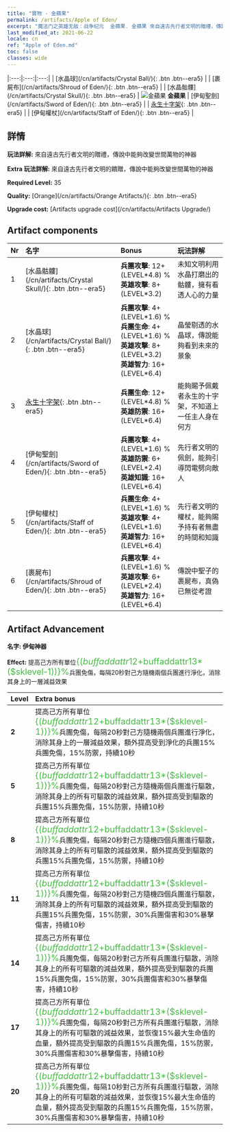```yaml
---
title: "寶物 - 金蘋果"
permalink: /artifacts/Apple of Eden/
excerpt: "魔法门之英雄无敌：战争纪元  金蘋果. 金蘋果 來自遠古先行者文明的贈禮，傳說中能夠改變世間萬物的神器"
last_modified_at: 2021-06-22
locale: cn
ref: "Apple of Eden.md"
toc: false
classes: wide
---
```


  |:---:|:---:|:---:| 
  |  [水晶球](/cn/artifacts/Crystal Ball/){: .btn .btn--era5} |   |  [裹屍布](/cn/artifacts/Shroud of Eden/){: .btn .btn--era5} | 
  |  [水晶骷髏](/cn/artifacts/Crystal Skull/){: .btn .btn--era5} | ![金蘋果](/images/t/icon_artifact_49.png) **金蘋果** |  [伊甸聖劍](/cn/artifacts/Sword of Eden/){: .btn .btn--era5} | 
  |  [永生十字架](/cn/artifacts/Ankh/){: .btn .btn--era5} |   |  [伊甸權杖](/cn/artifacts/Staff of Eden/){: .btn .btn--era5} | 


## 詳情

 **玩法詳解:** 來自遠古先行者文明的贈禮，傳說中能夠改變世間萬物的神器

 **Extra 玩法詳解:** 來自遠古先行者文明的饋贈，傳說中能夠改變世間萬物的神器

 **Required Level:** 35

 **Quality:** [Orange](/cn/artifacts/Orange Artifacts/){: .btn .btn--era5}

 **Upgrade cost:** [Artifacts upgrade cost](/cn/artifacts/Artifacts Upgrade/)



## Artifact components

  | Nr |    名字    |   Bonus | 玩法詳解 | 
  |:---|:-----------|:--------|:------------| 
  | 1 | [水晶骷髏](/cn/artifacts/Crystal Skull/){: .btn .btn--era5} | **兵團攻擊**: 12+(LEVEL\*4.8) %<br/>**英雄攻擊**: 8+(LEVEL\*3.2) | 未知文明利用水晶打磨出的骷髏，擁有看透人心的力量 | 
  | 2 | [水晶球](/cn/artifacts/Crystal Ball/){: .btn .btn--era5} | **兵團攻擊**: 4+(LEVEL\*1.6) %<br/>**兵團生命**: 4+(LEVEL\*1.6) %<br/>**英雄攻擊**: 8+(LEVEL\*3.2)<br/>**英雄智力**: 16+(LEVEL\*6.4) | 晶瑩剔透的水晶球，傳說能夠看到未來的景象 | 
  | 3 | [永生十字架](/cn/artifacts/Ankh/){: .btn .btn--era5} | **兵團生命**: 12+(LEVEL\*4.8) %<br/>**英雄防禦**: 16+(LEVEL\*6.4) | 能夠賜予佩戴者永生的十字架，不知道上一任主人身在何方 | 
  | 4 | [伊甸聖劍](/cn/artifacts/Sword of Eden/){: .btn .btn--era5} | **兵團攻擊**: 4+(LEVEL\*1.6) %<br/>**英雄防禦**: 6+(LEVEL\*2.4)<br/>**英雄知識**: 16+(LEVEL\*6.4) | 先行者文明的佩劍，能夠引導閃電劈向敵人 | 
  | 5 | [伊甸權杖](/cn/artifacts/Staff of Eden/){: .btn .btn--era5} | **兵團生命**: 4+(LEVEL\*1.6) %<br/>**英雄攻擊**: 4+(LEVEL\*1.6)<br/>**英雄智力**: 16+(LEVEL\*6.4) | 先行者文明的權杖，能夠賜予持有者無盡的時間和知識 | 
  | 6 | [裹屍布](/cn/artifacts/Shroud of Eden/){: .btn .btn--era5} | **兵團攻擊**: 4+(LEVEL\*1.6) %<br/>**英雄攻擊**: 6+(LEVEL\*2.4)<br/>**英雄智力**: 16+(LEVEL\*6.4) | 傳說中聖子的裹屍布，真偽已無從考證 | 


## Artifact Advancement

 **名字: 伊甸神器**

 **Effect:** 提高己方所有單位<span style="color: #48b946;font-size:20px">{($buffaddattr12+$buffaddattr13*($sklevel-1))}%</span>兵團免傷，每隔20秒對己方隨機兩個兵團進行淨化，消除其身上的一層減益效果

  |  Level  |    Extra bonus  | 
  |:--------|:----------------| 
  | **2** | 提高己方所有單位<span style="color: #48b946;font-size:20px">{($buffaddattr12+$buffaddattr13*($sklevel-1))}%</span>兵團免傷，每隔20秒對己方隨機兩個兵團進行淨化，消除其身上的一層減益效果，額外提高受到淨化的兵團15%兵團免傷，15%防禦，持續10秒 | 
  | **5** | 提高己方所有單位<span style="color: #48b946;font-size:20px">{($buffaddattr12+$buffaddattr13*($sklevel-1))}%</span>兵團免傷，每隔20秒對己方隨機兩個兵團進行驅散，消除其身上的所有可驅散的減益效果，額外提高受到驅散的兵團15%兵團免傷，15%防禦，持續10秒 | 
  | **8** | 提高己方所有單位<span style="color: #48b946;font-size:20px">{($buffaddattr12+$buffaddattr13*($sklevel-1))}%</span>兵團免傷，每隔20秒對己方隨機四個兵團進行驅散，消除其身上的所有可驅散的減益效果，額外提高受到驅散的兵團15%兵團免傷，15%防禦，持續10秒 | 
  | **11** | 提高己方所有單位<span style="color: #48b946;font-size:20px">{($buffaddattr12+$buffaddattr13*($sklevel-1))}%</span>兵團免傷，每隔20秒對己方隨機四個兵團進行驅散，消除其身上的所有可驅散的減益效果，額外提高受到驅散的兵團15%兵團免傷，15%防禦，30%兵團傷害和30%暴擊傷害，持續10秒 | 
  | **14** | 提高己方所有單位<span style="color: #48b946;font-size:20px">{($buffaddattr12+$buffaddattr13*($sklevel-1))}%</span>兵團免傷，每隔20秒對己方所有兵團進行驅散，消除其身上的所有可驅散的減益效果，額外提高受到驅散的兵團15%兵團免傷，15%防禦，30%兵團傷害和30%暴擊傷害，持續10秒 | 
  | **17** | 提高己方所有單位<span style="color: #48b946;font-size:20px">{($buffaddattr12+$buffaddattr13*($sklevel-1))}%</span>兵團免傷，每隔20秒對己方所有兵團進行驅散，消除其身上的所有可驅散的減益效果，並恢復15%最大生命值的血量，額外提高受到驅散的兵團15%兵團免傷，15%防禦，30%兵團傷害和30%暴擊傷害，持續10秒 | 
  | **20** | 提高己方所有單位<span style="color: #48b946;font-size:20px">{($buffaddattr12+$buffaddattr13*($sklevel-1))}%</span>兵團免傷，每隔10秒對己方所有兵團進行驅散，消除其身上的所有可驅散的減益效果，並恢復15%最大生命值的血量，額外提高受到驅散的兵團15%兵團免傷，15%防禦，30%兵團傷害和30%暴擊傷害，持續10秒 | 

